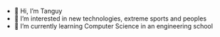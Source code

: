 - 👋 Hi, I’m Tanguy
- 👀 I’m interested in new technologies, extreme sports and peoples
- 🌱 I’m currently learning Computer Science in an engineering school


<!---
Bananierr/Bananierr is a ✨ special ✨ repository because its `README.md` (this file) appears on your GitHub profile.
You can click the Preview link to take a look at your changes.
--->
